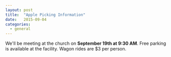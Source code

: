 ```yaml
---
layout: post
title:  "Apple Picking Information"
date:   2015-09-04
categories: 
  - general
---
```


We'll be meeting at the church on **September 19th at 9:30 AM**. Free parking is available at the facility.  Wagon rides are $3 per person.
